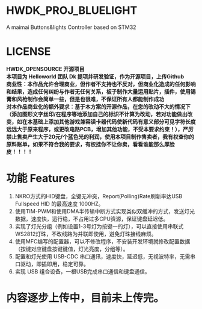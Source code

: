 # HWDK_PROJ_BLUELIGHT
A maimai Buttons&amp;lights Controller based on STM32 

# LICENSE
**HWDK_OPENSOURCE 开源项目**  
**本项目为 Helloworld 团队 Dk 提项并研发验证，作为开源项目，上传Github**  
**商业性：本作品允许合理商业，但作者不支持也不反对，但商业化造成的任何影响和结果，造成任何纠纷与作者无任何关系，板子制作大量运用贴片，插件，使用锡膏和风枪制作会简单一些，但是也很难，不保证所有人都能制作成功**  
**对本作品商业化的额外要求：基于本方案的开源作品，在您的改动不大的情况下（添加图形文字丝印/在程序等地添加自己的标识不计算为改动，若对功能做出改变，如在本基础上添加其他游戏兼容读卡器代码使新代码有意义部分可见字符长度远远大于原来程序，或更改电路PCB，增加其他功能，不受本要求约束！），严厉禁止售卖产生大于20元/个蓝色光的利润，使用本项目制作售卖者，我有权查你的原料账单，如果不符合我的要求，有权挂你不让你卖，看看谁能那么厚脸皮！！！！**


# 功能 Features

1. NKRO方式的HID键盘，全键无冲突，Report(Polling)Rate刷新率达USB Fullspeed HID 的最高速度 1000HZ。
2. 使用TIM-PWM和使用DMA半传输中断方式实现类似双缓冲的方式，发送灯光数据，速度快，运行稳，不占用过多CPU资源，保证键盘延迟低。
3. 实现了灯光分组（例如设置1-3号灯为按键一的灯），可以直接使用串联式WS2812灯珠，不改线路为并联即使用，避免灯珠接线麻烦。
4. 使用MFC编写的配置器，可以不修改程序，不安装开发环境就修改配置数据（按键对应键盘按键键值，灯光亮度，分组等）。
5. 配置和灯光使用 USB-CDC 串口通讯，速度快，延迟低，无视波特率，无需串口驱动，即插即用，稳定可靠。
6. 实现 USB 组合设备，一根USB完成串口通信和键盘通信。

# 内容逐步上传中，目前未上传完。
